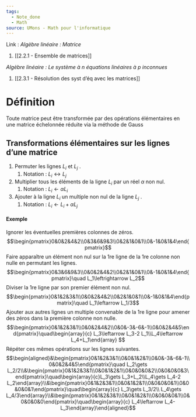 ```yaml
---
tags:
  - Note_done
  - Math
source: UMons - Math pour l'informatique
---
```


Link :
_Algèbre linéaire : Matrice_
1. [[2.2.1 - Ensemble de matrices]]

_Algèbre linéaire : Le système à n équations linéaires à p inconnues_ 
1. [[2.3.1 - Résolution des syst d’éq avec les matrices]]

# Définition
Toute matrice peut être transformée par des opérations élémentaires en une matrice échelonnée réduite via la méthode de Gauss

## Transformations élémentaires sur les lignes d’une matrice
1. Permuter les lignes $L_i$ et $L_j$ . 
	1. Notation : $L_i ↔ L_j$ 
2. Multiplier tous les éléments de la ligne $L_i$ par un réel $α$ non nul. 
	1. Notation : $L_i ← αL_i$ 
3. Ajouter à la ligne $L_i$ un multiple non nul de la ligne $L_j$ . 
	1. Notation : $L_i ← L_i + αL_j$ 

#### Exemple
Ignorer les éventuelles premières colonnes de zéros. $$\begin{pmatrix}0&0&2&4&2\\0&3&6&9&3\\0&2&1&0&1\\0&-1&0&1&4\end{pmatrix}$$
Faire apparaître un élément non nul sur la 1re ligne de la 1re colonne non nulle en permutant les lignes. $$\begin{pmatrix}0&3&6&9&3\\0&0&2&4&2\\0&2&1&0&1\\0&-1&0&1&4\end{pmatrix}\quad L_1\leftrightarrow L_2$$
Diviser la 1re ligne par son premier élément non nul. $$\begin{pmatrix}0&1&2&3&1\\0&0&2&4&2\\0&2&1&0&1\\0&-1&0&1&4\end{pmatrix}\quad L_1\leftarrow L_1/3$$
Ajouter aux autres lignes un multiple convenable de la 1re ligne pour amener des zéros dans la première colonne non nulle. 
$$\begin{pmatrix}0&1&2&3&1\\0&0&2&4&2\\0&0&-3&-6&-1\\0&0&2&4&5\end{pmatrix}\quad\begin{array}{c} L_3\leftarrow L_3-2 L_1\\L_4\leftarrow L_4+L_1\end{array}
$$
Répéter ces mêmes opérations sur les lignes suivantes. $$\begin{aligned}&\begin{pmatrix}0&1&2&3&1\\0&0&1&2&1\\0&0&-3&-6&-1\\0&0&2&4&5\end{pmatrix}\quad L_2\gets L_2/2\\&\begin{pmatrix}0&1&2&3&1\\0&0&1&2&1\\0&0&0&0&2\\0&0&0&0&3\end{pmatrix}\quad\begin{array}{c}L_3\gets L_3+L_2\\L_4\gets L_4-2 L_2\end{array}\\&\begin{pmatrix}0&1&2&3&1\\0&0&1&2&1\\0&0&0&0&1\\0&0&0&0&1\end{pmatrix}\quad\begin{array}{c} L_3\gets L_3/2\\ L_4\gets L_4/3\end{array}\\&\begin{pmatrix}0&1&2&3&1\\0&0&1&2&1\\0&0&0&0&1\\0&0&0&0&0\end{pmatrix}\quad\begin{array}{c} L_4\leftarrow L_4-L_3\end{array}\end{aligned}$$

